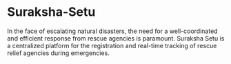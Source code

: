 # Suraksha-Setu
In the face of escalating natural disasters, the need for a well-coordinated and efficient response from rescue agencies is paramount. Suraksha Setu is a centralized platform for the registration and real-time tracking of rescue relief agencies during emergencies.
